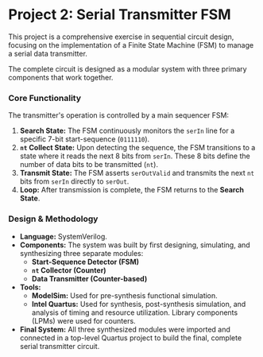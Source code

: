 # Project 2: Serial Transmitter FSM

This project is a comprehensive exercise in sequential circuit design, focusing on the implementation of a Finite State Machine (FSM) to manage a serial data transmitter.

The complete circuit is designed as a modular system with three primary components that work together.

### Core Functionality

The transmitter's operation is controlled by a main sequencer FSM:

1.  **Search State:** The FSM continuously monitors the `serIn` line for a specific 7-bit start-sequence (`0111110`).
2.  **`nt` Collect State:** Upon detecting the sequence, the FSM transitions to a state where it reads the next 8 bits from `serIn`. These 8 bits define the number of data bits to be transmitted (`nt`).
3.  **Transmit State:** The FSM asserts `serOutValid` and transmits the next `nt` bits from `serIn` directly to `serOut`.
4.  **Loop:** After transmission is complete, the FSM returns to the **Search State**.

### Design & Methodology

* **Language:** SystemVerilog.
* **Components:** The system was built by first designing, simulating, and synthesizing three separate modules:
    * **Start-Sequence Detector (FSM)**
    * **`nt` Collector (Counter)**
    * **Data Transmitter (Counter-based)**
* **Tools:**
    * **ModelSim:** Used for pre-synthesis functional simulation.
    * **Intel Quartus:** Used for synthesis, post-synthesis simulation, and analysis of timing and resource utilization. Library components (LPMs) were used for counters.
* **Final System:** All three synthesized modules were imported and connected in a top-level Quartus project to build the final, complete serial transmitter circuit.
